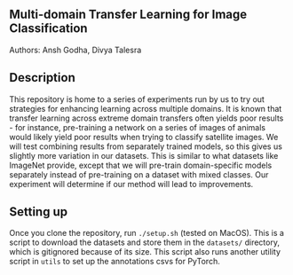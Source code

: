 ## Multi-domain Transfer Learning for Image Classification

Authors: Ansh Godha, Divya Talesra

## Description

This repository is home to a series of experiments run by us to try out strategies for enhancing learning across multiple domains. It is known that transfer learning across extreme domain transfers often yields poor results - for instance, pre-training a network on a series of images of animals would likely yield poor results when trying to classify satellite images. We will test combining results from separately trained models, so this gives us slightly more variation in our datasets. This is similar to what datasets like ImageNet provide, except that we will pre-train domain-specific models separately instead of pre-training on a dataset with mixed classes. Our experiment will determine if our method will lead to improvements.

## Setting up

Once you clone the repository, run `./setup.sh` (tested on MacOS). This is a script to download the datasets and store them in the `datasets/` directory, which is gitignored because of its size. This script also runs another utility script in `utils` to set up the annotations csvs for PyTorch.
